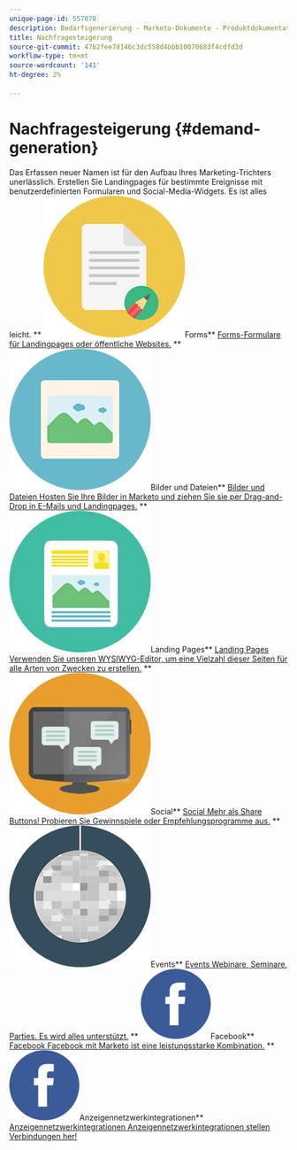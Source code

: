 ```yaml
---
unique-page-id: 557078
description: Bedarfsgenerierung - Marketo-Dokumente - Produktdokumentation
title: Nachfragesteigerung
source-git-commit: 47b2fee7d146c3dc558d4bbb10070683f4cdfd3d
workflow-type: tm+mt
source-wordcount: '141'
ht-degree: 2%

---
```



# Nachfragesteigerung {#demand-generation}

Das Erfassen neuer Namen ist für den Aufbau Ihres Marketing-Trichters unerlässlich. Erstellen Sie Landingpages für bestimmte Ereignisse mit benutzerdefinierten Formularen und Social-Media-Widgets. Es ist alles leicht.
** ![Benutzerdefinierte Forms](assets/documents-bookmarks-16.png)Forms** [Forms-Formulare für Landingpages oder öffentliche Websites.](https://docs.marketo.com/display/DOCS/Forms)     ** ![Bilder und Dateien](assets/graphic-design-tools-06.png)Bilder und Dateien** [Bilder und Dateien Hosten Sie Ihre Bilder in Marketo und ziehen Sie sie per Drag-and-Drop in E-Mails und Landingpages.](https://docs.marketo.com/display/DOCS/Images+and+Files)     ** ![Landing Pages](assets/office-artboard-80.png)Landing Pages** [Landing Pages Verwenden Sie unseren WYSIWYG-Editor, um eine Vielzahl dieser Seiten für alle Arten von Zwecken zu erstellen.](https://docs.marketo.com/pages/viewpage.action?pageId=2359689)     ** ![Social](assets/chat-messages-18.png)Social** [Social Mehr als Share Buttons! Probieren Sie Gewinnspiele oder Empfehlungsprogramme aus.](https://docs.marketo.com/display/DOCS/Social)     ** ![Events](assets/party-10.png)Events** [Events Webinare, Seminare, Parties. Es wird alles unterstützt.](https://docs.marketo.com/pages/viewpage.action?pageId=2949755)     ** ![Facebook](assets/facebook-icon.png)Facebook** [Facebook Facebook mit Marketo ist eine leistungsstarke Kombination.](https://docs.marketo.com/display/DOCS/Facebook)     ** ![Anzeigennetzwerkintegrationen](assets/facebook-icon.png)Anzeigennetzwerkintegrationen** [Anzeigennetzwerkintegrationen Anzeigennetzwerkintegrationen stellen Verbindungen her!](https://docs.marketo.com/display/DOCS/Ad+Network+Integrations)